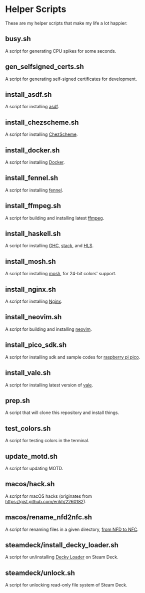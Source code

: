 # Helper Scripts

These are my helper scripts that make my life a lot happier:

## busy.sh

A script for generating CPU spikes for some seconds.

## gen_selfsigned_certs.sh

A script for generating self-signed certificates for development.

## install_asdf.sh

A script for installing [asdf](https://github.com/asdf-vm/asdf).

## install_chezscheme.sh

A script for installing [ChezScheme](https://github.com/racket/ChezScheme).

## install_docker.sh

A script for installing [Docker](https://www.docker.com/).

## install_fennel.sh

A script for installing [fennel](https://fennel-lang.org/setup#downloading-fennel).

## install_ffmpeg.sh

A script for building and installing latest [ffmpeg](https://www.ffmpeg.org/).

## install_haskell.sh

A script for installing [GHC](https://www.haskell.org/ghc/), [stack](https://github.com/commercialhaskell/stack), and [HLS](https://github.com/haskell/haskell-language-server).

## install_mosh.sh

A script for installing [mosh](https://github.com/mobile-shell/mosh/issues/928), for 24-bit colors' support.

## install_nginx.sh

A script for installing [Nginx](https://www.nginx.com/).

## install_neovim.sh

A script for building and installing [neovim](https://neovim.io/).

## install_pico_sdk.sh

A script for installing sdk and sample codes for [raspberry pi pico](https://datasheets.raspberrypi.org/pico/getting-started-with-pico.pdf).

## install_vale.sh

A script for installing latest version of [vale](https://github.com/errata-ai/vale/).

## prep.sh

A script that will clone this repository and install things.

## test_colors.sh

A script for testing colors in the terminal.

## update_motd.sh

A script for updating MOTD.

## macos/hack.sh

A script for macOS hacks (originates from https://gist.github.com/erikh/2260182).

## macos/rename_nfd2nfc.sh

A script for renaming files in a given directory, [from NFD to NFC](https://en.wikipedia.org/wiki/Unicode_equivalence).

## steamdeck/install_decky_loader.sh

A script for un/installing [Decky Loader](https://github.com/SteamDeckHomebrew/decky-loader) on Steam Deck.

## steamdeck/unlock.sh

A script for unlocking read-only file system of Steam Deck.

